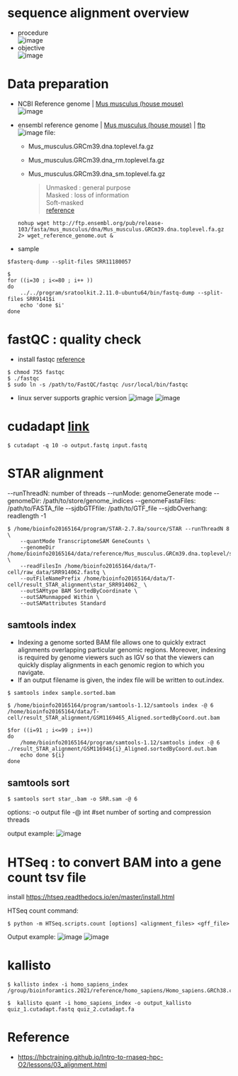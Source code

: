 # sequence alignment overview
- procedure   
  ![image](https://user-images.githubusercontent.com/48517782/129913198-5ac027d0-082b-4ab9-b2a8-2c570af08b3f.png)
- objective  
  ![image](https://user-images.githubusercontent.com/48517782/129914645-c7332904-65a3-425b-94fa-7243735532ec.png)


# Data preparation
- NCBI Reference genome | [Mus musculus (house mouse)](https://www.ncbi.nlm.nih.gov/assembly/GCF_000001635.27)   
  ![image](https://user-images.githubusercontent.com/48517782/129909944-7ba6c7fb-c94a-4e1a-8351-9d81ad775069.png)   

- ensembl reference genome | [Mus musculus (house mouse)](https://asia.ensembl.org/Mus_musculus/Info/Index) | [ftp](http://ftp.ensembl.org/pub/release-103/fasta/mus_musculus/dna/)   
  ![image](https://user-images.githubusercontent.com/48517782/129910326-c302859e-f84b-4ebc-88e2-4f89f94785d2.png)
  file:
    - Mus_musculus.GRCm39.dna.toplevel.fa.gz 
    - Mus_musculus.GRCm39.dna_rm.toplevel.fa.gz 
    - Mus_musculus.GRCm39.dna_sm.toplevel.fa.gz  

      > Unmasked : general purpose   
      > Masked : loss of information  
      > Soft-masked  
      > [reference](https://genestack.com/blog/2016/07/12/choosing-a-reference-genome/)  


  ```
  nohup wget http://ftp.ensembl.org/pub/release-103/fasta/mus_musculus/dna/Mus_musculus.GRCm39.dna.toplevel.fa.gz 2> wget_reference_genome.out &
  ```

- sample
```
$fasterq-dump --split-files SRR11180057

$
for ((i=30 ; i<=80 ; i++ ))
do
	../../program/sratoolkit.2.11.0-ubuntu64/bin/fastq-dump --split-files SRR9141$i	
	echo 'done $i'
done
```

# fastQC : quality check
- install fastqc [reference](https://www.bioinformatics.babraham.ac.uk/projects/fastqc/INSTALL.txt)
```
$ chmod 755 fastqc
$ ./fastqc
$ sudo ln -s /path/to/FastQC/fastqc /usr/local/bin/fastqc
```
- linux server supports graphic version
![image](https://user-images.githubusercontent.com/48517782/129911884-3501a837-0bde-44fa-a43d-85ca247bbd15.png)
![image](https://user-images.githubusercontent.com/48517782/129912021-e18119ee-7a31-40e4-90f6-92537a25e55c.png)

# cudadapt [link](https://cutadapt.readthedocs.io/en/stable/guide.html#quality-trimming)
```
$ cutadapt -q 10 -o output.fastq input.fastq
```

# STAR alignment
--runThreadN: number of threads
--runMode: genomeGenerate mode
--genomeDir: /path/to/store/genome_indices
--genomeFastaFiles: /path/to/FASTA_file
--sjdbGTFfile: /path/to/GTF_file
--sjdbOverhang: readlength -1

```
$ /home/bioinfo20165164/program/STAR-2.7.8a/source/STAR --runThreadN 8 \
	--quantMode TranscriptomeSAM GeneCounts \
	--genomeDir /home/bioinfo20165164/data/reference/Mus_musculus.GRCm39.dna.toplevel/star_index/ \
	--readFilesIn /home/bioinfo20165164/data/T-cell/raw_data/SRR914062.fastq \
	--outFileNamePrefix /home/bioinfo20165164/data/T-cell/result_STAR_alignment\star_SRR914062_ \
	--outSAMtype BAM SortedByCoordinate \
	--outSAMunmapped Within \
	--outSAMattributes Standard
```

## samtools index
- Indexing a genome sorted BAM file allows one to quickly extract alignments overlapping particular genomic regions. Moreover, indexing is required by genome viewers such as IGV so that the viewers can quickly display alignments in each genomic region to which you navigate.
- If an output filename is given, the index file will be written to out.index.

```
$ samtools index sample.sorted.bam
```
```
$ /home/bioinfo20165164/program/samtools-1.12/samtools index -@ 6 /home/bioinfo20165164/data/T-cell/result_STAR_alignment/GSM1169465_Aligned.sortedByCoord.out.bam

$for ((i=91 ; i<=99 ; i++))
do
	/home/bioinfo20165164/program/samtools-1.12/samtools index -@ 6 ./result_STAR_alignment/GSM11694${i}_Aligned.sortedByCoord.out.bam
	echo done ${i}
done
```

## samtools sort
```
$ samtools sort star_.bam -o SRR.sam -@ 6
```
  options:
  -o output file
  -@ int #set number of sorting and compression threads

  output example: 
  ![image](https://user-images.githubusercontent.com/48517782/129912698-4dfa6d46-7ea2-43d7-b798-ca82983fde7e.png)

# HTSeq : to convert BAM into a gene count tsv file
install
https://htseq.readthedocs.io/en/master/install.html

HTSeq count command: 
```
$ python -m HTSeq.scripts.count [options] <alignment_files> <gff_file>
```
Output example:
![image](https://user-images.githubusercontent.com/48517782/129913899-9194a047-bd5b-48aa-a092-319ba818c767.png)
![image](https://user-images.githubusercontent.com/48517782/129913932-57d2db3c-36a8-4225-b6b4-81e10bbcb3b1.png)



# kallisto
```
$ kallisto index -i homo_sapiens_index /group/bioinforamtics.2021/reference/homo_sapiens/Homo_sapiens.GRCh38.cdna.all.fa
```
```
$  kallisto quant -i homo_sapiens_index -o output_kallisto quiz_1.cutadapt.fastq quiz_2.cutadapt.fa 
```

# Reference
- https://hbctraining.github.io/Intro-to-rnaseq-hpc-O2/lessons/03_alignment.html
